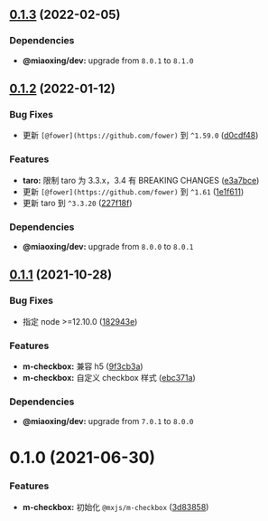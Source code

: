 ## [0.1.3](https://github.com/miaoxing/mxjs-m-checkbox/compare/v0.1.2...v0.1.3) (2022-02-05)





### Dependencies

* **@miaoxing/dev:** upgrade from `8.0.1` to `8.1.0`

## [0.1.2](https://github.com/miaoxing/mxjs-m-checkbox/compare/v0.1.1...v0.1.2) (2022-01-12)


### Bug Fixes

* 更新 `[@fower](https://github.com/fower)` 到 `^1.59.0` ([d0cdf48](https://github.com/miaoxing/mxjs-m-checkbox/commit/d0cdf484e58809320a90d7c871dd7848b612f0d6))


### Features

* **taro:** 限制 taro 为 3.3.x，3.4 有 BREAKING CHANGES ([e3a7bce](https://github.com/miaoxing/mxjs-m-checkbox/commit/e3a7bcee28d9cbcf6e6e0e90221d269c08ba64c5))
* 更新 `[@fower](https://github.com/fower)` 到 `^1.61` ([1e1f611](https://github.com/miaoxing/mxjs-m-checkbox/commit/1e1f6110315a7ffc0009df56fc9de06919bc64ab))
* 更新 taro 到 `^3.3.20` ([227f18f](https://github.com/miaoxing/mxjs-m-checkbox/commit/227f18fdceff80741014013f2371c60970128455))





### Dependencies

* **@miaoxing/dev:** upgrade from `8.0.0` to `8.0.1`

## [0.1.1](https://github.com/miaoxing/mxjs-m-checkbox/compare/v0.1.0...v0.1.1) (2021-10-28)


### Bug Fixes

* 指定 node >=12.10.0 ([182943e](https://github.com/miaoxing/mxjs-m-checkbox/commit/182943eadf30a629248110f86f177629254775ca))


### Features

* **m-checkbox:** 兼容 h5 ([9f3cb3a](https://github.com/miaoxing/mxjs-m-checkbox/commit/9f3cb3a4e7030a9de5cae0b65b34143a11b6266c))
* **m-checkbox:** 自定义 checkbox 样式 ([ebc371a](https://github.com/miaoxing/mxjs-m-checkbox/commit/ebc371a08e08da7f808724b478e175ecd4cad1b0))





### Dependencies

* **@miaoxing/dev:** upgrade from `7.0.1` to `8.0.0`

# 0.1.0 (2021-06-30)


### Features

* **m-checkbox:** 初始化 `@mxjs/m-checkbox` ([3d83858](https://github.com/miaoxing/mxjs-m-checkbox/commit/3d838584718af4acf3eb95b3f72fca434eee74d1))
